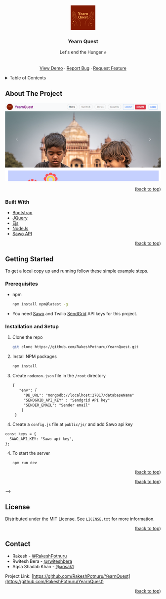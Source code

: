 <div id="top"></div>
<!--
*** Thanks for checking out the Best-README-Template. If you have a suggestion
*** that would make this better, please fork the repo and create a pull request
*** or simply open an issue with the tag "enhancement".
*** Don't forget to give the project a star!
*** Thanks again! Now go create something AMAZING! :D
-->

<!-- PROJECT SHIELDS -->
<!--
*** I'm using markdown "reference style" links for readability.
*** Reference links are enclosed in brackets [ ] instead of parentheses ( ).
*** See the bottom of this document for the declaration of the reference variables
*** for contributors-url, forks-url, etc. This is an optional, concise syntax you may use.
*** https://www.markdownguide.org/basic-syntax/#reference-style-links
-->
<!-- [![Contributors][contributors-shield]][contributors-url]
[![Forks][forks-shield]][forks-url]
[![Stargazers][stars-shield]][stars-url]
[![Issues][issues-shield]][issues-url]
[![MIT License][license-shield]][license-url]
[![LinkedIn][linkedin-shield]][linkedin-url] -->

<!-- PROJECT LOGO -->
<br />
<div align="center">
  <a href="https://github.com/RakeshPotnuru/YearnQuest">
    <img src="public/images/title.png" alt="Logo" width="80" height="80">
  </a>

<h3 align="center">Yearn Quest</h3>

  <p align="center">
    Let's end the Hunger ✊
    <br />
    <!-- <a href="https://github.com/RakeshPotnuru/YearnQuest"><strong>Explore the docs »</strong></a> -->
    <br />
    <br />
    <a href="#">View Demo</a>
    ·
    <a href="https://github.com/RakeshPotnuru/YearnQuest/issues">Report Bug</a>
    ·
    <a href="https://github.com/RakeshPotnuru/YearnQuest/issues">Request Feature</a>
  </p>
</div>

<!-- TABLE OF CONTENTS -->
<details>
  <summary>Table of Contents</summary>
  <ol>
    <li>
      <a href="#about-the-project">About The Project</a>
      <ul>
        <li><a href="#built-with">Built With</a></li>
      </ul>
    </li>
    <li>
      <a href="#getting-started">Getting Started</a>
      <ul>
        <li><a href="#prerequisites">Prerequisites</a></li>
        <li><a href="#installation">Installation</a></li>
      </ul>
    </li>
    <!-- <li><a href="#usage">Usage</a></li> -->
    <!-- <li><a href="#roadmap">Roadmap</a></li> -->
    <!-- <li><a href="#contributing">Contributing</a></li> -->
    <li><a href="#license">License</a></li>
    <li><a href="#contact">Contact</a></li>
    <!-- <li><a href="#acknowledgments">Acknowledgments</a></li> -->
  </ol>
</details>

<!-- ABOUT THE PROJECT -->

## About The Project

[![Yearn Quest][product-screenshot]](https://example.com)

<p align="right">(<a href="#top">back to top</a>)</p>

### Built With

- [Bootstrap](https://getbootstrap.com)
- [JQuery](https://jquery.com)
- [Ejs](https://ejs.co)
- [NodeJs](https://nodejs.org)
- [Sawo API](https://sawolabs.com)

<p align="right">(<a href="#top">back to top</a>)</p>

<!-- GETTING STARTED -->

## Getting Started

To get a local copy up and running follow these simple example steps.

### Prerequisites

- npm

  ```sh
  npm install npm@latest -g
  ```

- You need [Sawo](https://sawolabs.com) and Twilio [SendGrid](https://sendgrid.com) API keys for this project.

### Installation and Setup

1. Clone the repo

   ```sh
   git clone https://github.com/RakeshPotnuru/YearnQuest.git
   ```

2. Install NPM packages

   ```sh
   npm install
   ```

3. Create `nodemon.json` file in the `/root` directory

   ```
   {
      "env": {
        "DB_URL": "mongodb://localhost:27017/databaseName"
        "SENDGRID_API_KEY" : "Sendgrid API key"
        "SENDER_EMAIL": "Sender email"
       }
    }
   ```

4. Create a `config.js` file at `public/js/` and add Sawo api key

  ```
  const keys = {
    SAWO_API_KEY: "Sawo api key",
  };
  ```

4. To start the server

   ```
   npm run dev
   ```

<p align="right">(<a href="#top">back to top</a>)</p>

<!-- USAGE EXAMPLES -->

<!-- ## Usage

Use this space to show useful examples of how a project can be used. Additional screenshots, code examples and demos work well in this space. You may also link to more resources.

<!-- _For more examples, please refer to the [Documentation](https://example.com)_ -->

<p align="right">(<a href="#top">back to top</a>)</p> -->

<!-- ROADMAP -->

<!-- ## Roadmap

- [] Feature 1
- [] Feature 2
- [] Feature 3
  - [] Nested Feature

See the [open issues](https://github.com/RakeshPotnuru/YearnQuest/issues) for a full list of proposed features (and known issues). -->

<!-- <p align="right">(<a href="#top">back to top</a>)</p> -->

<!-- CONTRIBUTING -->

<!-- ## Contributing

Contributions are what make the open source community such an amazing place to learn, inspire, and create. Any contributions you make are **greatly appreciated**.

If you have a suggestion that would make this better, please fork the repo and create a pull request. You can also simply open an issue with the tag "enhancement".
Don't forget to give the project a star! Thanks again!

1. Fork the Project
2. Create your Feature Branch (`git checkout -b feature/AmazingFeature`)
3. Commit your Changes (`git commit -m 'Add some AmazingFeature'`)
4. Push to the Branch (`git push origin feature/AmazingFeature`)
5. Open a Pull Request

<p align="right">(<a href="#top">back to top</a>)</p> -->

<!-- LICENSE -->

## License

Distributed under the MIT License. See `LICENSE.txt` for more information.

<p align="right">(<a href="#top">back to top</a>)</p>

<!-- CONTACT -->

## Contact

- Rakesh - [@RakeshPotnuru](https://github.com/RakeshPotnuru)
- Rwitesh Bera - [@rwiteshbera](https://github.com/rwiteshbera)
- Aqsa Shadab Khan - [@aqsak1](https://github.com/aqsak1)

Project Link: [https://github.com/RakeshPotnuru/YearnQuest](https://github.com/RakeshPotnuru/YearnQuest)

<p align="right">(<a href="#top">back to top</a>)</p>

<!-- ACKNOWLEDGMENTS -->

<!-- ## Acknowledgments

- []()
- []()
- []()

<p align="right">(<a href="#top">back to top</a>)</p> -->

<!-- MARKDOWN LINKS & IMAGES -->
<!-- https://www.markdownguide.org/basic-syntax/#reference-style-links -->

[contributors-shield]: https://img.shields.io/github/contributors/RakeshPotnuru/YearnQuest.svg?style=for-the-badge
[contributors-url]: https://github.com/RakeshPotnuru/YearnQuest/graphs/contributors
[forks-shield]: https://img.shields.io/github/forks/RakeshPotnuru/YearnQuest.svg?style=for-the-badge
[forks-url]: https://github.com/RakeshPotnuru/YearnQuest/network/members
[stars-shield]: https://img.shields.io/github/stars/RakeshPotnuru/YearnQuest.svg?style=for-the-badge
[stars-url]: https://github.com/RakeshPotnuru/YearnQuest/stargazers
[issues-shield]: https://img.shields.io/github/issues/RakeshPotnuru/YearnQuest.svg?style=for-the-badge
[issues-url]: https://github.com/RakeshPotnuru/YearnQuest/issues
[license-shield]: https://img.shields.io/github/license/RakeshPotnuru/YearnQuest.svg?style=for-the-badge
[license-url]: https://github.com/RakeshPotnuru/YearnQuest/blob/master/LICENSE.txt
[linkedin-shield]: https://img.shields.io/badge/-LinkedIn-black.svg?style=for-the-badge&logo=linkedin&colorB=555
[linkedin-url]: https://linkedin.com/in/linkedin_username
[product-screenshot]: public/images/homePage.png
